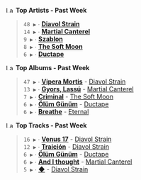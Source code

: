 <!--START_LASTFM_ARTISTS:{"period": "7day", "rows": 5}-->
<a href="https://last.fm" target="_blank"><img src="https://user-images.githubusercontent.com/17434202/215290617-e793598d-d7c9-428f-9975-156db1ba89cc.svg" alt="Last.fm Logo" width="18" height="13"/></a> **Top Artists - Past Week**

> `48 ▶️` ∙ **[Diavol Strain](https://www.last.fm/music/Diavol+Strain)**<br/>
> `14 ▶️` ∙ **[Martial Canterel](https://www.last.fm/music/Martial+Canterel)**<br/>
> `9 ▶️` ∙ **[Szablon](https://www.last.fm/music/Szablon)**<br/>
> `8 ▶️` ∙ **[The Soft Moon](https://www.last.fm/music/The+Soft+Moon)**<br/>
> `6 ▶️` ∙ **[Ductape](https://www.last.fm/music/Ductape)**<br/>
<!--END_LASTFM_ARTISTS-->

<!--START_LASTFM_ALBUMS:{"period": "7day", "rows": 5}-->
<a href="https://last.fm" target="_blank"><img src="https://user-images.githubusercontent.com/17434202/215290617-e793598d-d7c9-428f-9975-156db1ba89cc.svg" alt="Last.fm Logo" width="18" height="13"/></a> **Top Albums - Past Week**

> `47 ▶️` ∙ **[Vipera Mortis](https://www.last.fm/music/Diavol+Strain/Vipera+Mortis)** - [Diavol Strain](https://www.last.fm/music/Diavol+Strain)<br/>
> `13 ▶️` ∙ **[Gyors, Lassú](https://www.last.fm/music/Martial+Canterel/Gyors,+Lass%C3%BA)** - [Martial Canterel](https://www.last.fm/music/Martial+Canterel)<br/>
> `7 ▶️` ∙ **[Criminal](https://www.last.fm/music/The+Soft+Moon/Criminal)** - [The Soft Moon](https://www.last.fm/music/The+Soft+Moon)<br/>
> `6 ▶️` ∙ **[Ölüm Günüm](https://www.last.fm/music/Ductape/%C3%96l%C3%BCm+G%C3%BCn%C3%BCm)** - [Ductape](https://www.last.fm/music/Ductape)<br/>
> `6 ▶️` ∙ **[Breathe](https://www.last.fm/music/Eternal/Breathe)** - [Eternal](https://www.last.fm/music/Eternal)<br/>
<!--END_LASTFM_ALBUMS-->

<!--START_LASTFM_TRACKS:{"period": "7day", "rows": 5}-->
<a href="https://last.fm" target="_blank"><img src="https://user-images.githubusercontent.com/17434202/215290617-e793598d-d7c9-428f-9975-156db1ba89cc.svg" alt="Last.fm Logo" width="18" height="13"/></a> **Top Tracks - Past Week**

> `16 ▶️` ∙ **[Venus 17](https://www.last.fm/music/Diavol+Strain/_/Venus+17)** - [Diavol Strain](https://www.last.fm/music/Diavol+Strain)<br/>
> `12 ▶️` ∙ **[Traición](https://www.last.fm/music/Diavol+Strain/_/Traici%C3%B3n)** - [Diavol Strain](https://www.last.fm/music/Diavol+Strain)<br/>
> `6 ▶️` ∙ **[Ölüm Günüm](https://www.last.fm/music/Ductape/_/%C3%96l%C3%BCm+G%C3%BCn%C3%BCm)** - [Ductape](https://www.last.fm/music/Ductape)<br/>
> `6 ▶️` ∙ **[And I thought](https://www.last.fm/music/Martial+Canterel/_/And+I+thought)** - [Martial Canterel](https://www.last.fm/music/Martial+Canterel)<br/>
> `5 ▶️` ∙ **[◆](https://www.last.fm/music/Diavol+Strain/_/%E2%97%86)** - [Diavol Strain](https://www.last.fm/music/Diavol+Strain)<br/>
<!--END_LASTFM_TRACKS-->